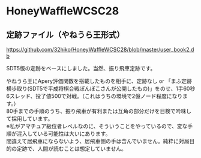 # HoneyWaffleWCSC28

## 定跡ファイル（やねうら王形式）

https://github.com/32hiko/HoneyWaffleWCSC28/blob/master/user_book2.db

SDT5版の定跡をベースにしました。当然、振り飛車定跡です。

やねうら王にApery評価関数を搭載したものを相手に、定跡なし or 「まふ定跡横歩取り(SDT5で平成将棋合戦ぽんぽこさんが公開したもの)」をのせ、1手60秒6スレッド、投了値500で対戦。（これはうちの環境で2億ノード程度になります。）  
80手までの手順のうち、振り飛車が有利または互角の部分だけを目検で吟味して採用しています。  
※私がアマチュア級位者レベルなのに、そういうことをやっているので、変な手順が混入している可能性は大いにあります。  
間違えて居飛車にならないよう、居飛車側の手は含んでいません。純粋に対局目的の定跡で、人間が読むことは想定していません。  
